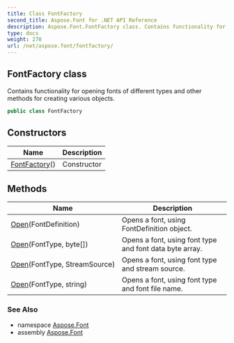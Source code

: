 ```yaml
---
title: Class FontFactory
second_title: Aspose.Font for .NET API Reference
description: Aspose.Font.FontFactory class. Contains functionality for opening fonts of different types and other methods for creating various objects
type: docs
weight: 270
url: /net/aspose.font/fontfactory/
---
```

## FontFactory class

Contains functionality for opening fonts of different types and other methods for creating various objects.

```csharp
public class FontFactory
```

## Constructors

| Name | Description |
| --- | --- |
| [FontFactory](fontfactory/)() | Constructor |

## Methods

| Name | Description |
| --- | --- |
| [Open](../../aspose.font/fontfactory/open/#open_3)(FontDefinition) | Opens a font, using FontDefinition object. |
| [Open](../../aspose.font/fontfactory/open/#open_1)(FontType, byte[]) | Opens a font, using font type and font data byte array. |
| [Open](../../aspose.font/fontfactory/open/#open)(FontType, StreamSource) | Opens a font, using font type and stream source. |
| [Open](../../aspose.font/fontfactory/open/#open_2)(FontType, string) | Opens a font, using font type and font file name. |

### See Also

* namespace [Aspose.Font](../../aspose.font/)
* assembly [Aspose.Font](../../)


